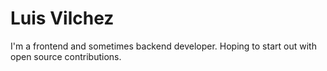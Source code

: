 # Luis Vilchez
I'm a frontend and sometimes backend developer. Hoping to start out with open source contributions.
